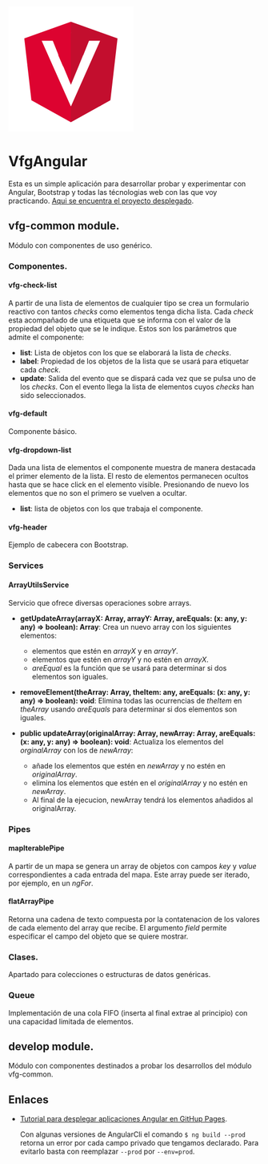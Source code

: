 [logo]: https://raw.githubusercontent.com/vifergonza/vfg-angular/master/src/assets/angular-vfg.png
 ![alt text][logo]

# VfgAngular

Esta es un simple aplicación para desarrollar probar y experimentar con Angular, Bootstrap y todas las técnologias web con las que voy practicando.
[Aqui se encuentra el proyecto desplegado](https://vifergonza.github.io/vfg-angular/home "vfg-angular").

## vfg-common module.

Módulo con componentes de uso genérico.

### Componentes.

#### vfg-check-list

A partir de una lista de elementos de cualquier tipo se crea un formulario reactivo con tantos *checks* como elementos tenga dicha lista. Cada *check* esta acompañado de una etiqueta que se informa con el valor de la propiedad del objeto que se le indique. Estos son los parámetros que admite el componente:
- **list**: Lista de objetos con los que se elaborará la lista de *checks*.
- **label**: Propiedad de los objetos de la lista que se usará para etiquetar cada *check*.
- **update**: Salida del evento que se dispará cada vez que se pulsa uno de los *checks*. Con el evento llega la lista de elementos cuyos *checks* han sido seleccionados.

#### vfg-default

Componente básico.

#### vfg-dropdown-list

Dada una lista de elementos el componente muestra de manera destacada el primer elemento de la lista. El resto de elementos permanecen ocultos hasta que se hace click en el elemento visible. Presionando de nuevo los elementos que no son el primero se vuelven a ocultar.

- **list**: lista de objetos con los que trabaja el componente.

#### vfg-header

Ejemplo de cabecera con Bootstrap.

### Services

#### ArrayUtilsService

Servicio que ofrece diversas operaciones sobre arrays.

- **getUpdateArray(arrayX: Array<any>, arrayY: Array<any>, areEquals: (x: any, y: any) => boolean): Array<any>**: Crea un nuevo array con los siguientes elementos:
  - elementos que estén en *arrayX* y en *arrayY*.
  - elementos que estén en *arrayY* y no estén en *arrayX*.
  - *areEqual* es la función que se usará para determinar si dos elementos son iguales.

- **removeElement(theArray: Array<any>, theItem: any, areEquals: (x: any, y: any) => boolean): void**: Elimina todas las ocurrencias de *theItem* en *theArray* usando *areEquals* para determinar si dos elementos son iguales.

- **public updateArray(originalArray: Array<any>, newArray: Array<any>, areEquals: (x: any, y: any) => boolean): void**: Actualiza los elementos del *orginalArray* con los de *newArray*:
  - añade los elementos que estén en *newArray* y no estén en *originalArray*.
  - elimina los elementos que estén en el *originalArray* y no estén en *newArray*.
  - Al final de la ejecucion, newArray tendrá los elementos añadidos al originalArray.

### Pipes

#### mapIterablePipe

A partir de un mapa se genera un array de objetos con campos *key* y *value* correspondientes a cada entrada del mapa. Este array puede ser iterado, por ejemplo, en un *ngFor*.

#### flatArrayPipe

Retorna una cadena de texto compuesta por la contatenacion de los valores de cada elemento del array que recibe. El argumento *field* permite especificar el campo del objeto que se quiere mostrar.

### Clases.

Apartado para colecciones o estructuras de datos genéricas.

### Queue

Implementación de una cola FIFO (inserta al final extrae al principio) con una capacidad limitada de elementos.

## develop module.

Módulo con componentes destinados a probar los desarrollos del módulo vfg-common.

## Enlaces
- [Tutorial para desplegar aplicaciones Angular en GitHup Pages](https://alligator.io/angular/deploying-angular-app-github-pages/ "alligator.io").

   Con algunas versiones de AngularCli el comando `$ ng build --prod` retorna un error por cada campo privado que tengamos declarado. Para evitarlo basta con reemplazar `--prod` por `--env=prod`.   
